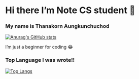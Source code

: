 # Hi there I’m Note CS student 👋
### My name is Thanakorn Aungkunchuchod 
[![Anurag's GitHub stats](https://github-readme-stats.vercel.app/api?username=Rabbitnote&show_icons=true&theme=jolly)]()

I’m just a beginner for coding 😂

### Top Language I was wrote!!
[![Top Langs](https://github-readme-stats.vercel.app/api/top-langs/?username=Rabbitnote&layout=compact&theme=jolly)]()
<!--
**Rabbitnote/Rabbitnote** is a ✨ _special_ ✨ repository because its `README.md` (this file) appears on your GitHub profile.

Here are some ideas to get you started:

- 🔭 I’m currently working on ...
- 🌱 I’m currently learning ...
- 👯 I’m looking to collaborate on ...
- 🤔 I’m looking for help with ...
- 💬 Ask me about ...
- 📫 How to reach me: ...
- 😄 Pronouns: ...
- ⚡ Fun fact: ...
-->
